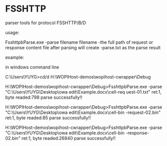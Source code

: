 FSSHTTP
=======

parser tools for protocol FSSHTTP/B/D

usage:

FsshttpbParse.exe -parse filename
filename -the full path of request or response content file
after parsing will create <filename>-parse.txt as the parse result

example:

in windows command line

C:\Users\YUYG>cd/d H:\WOPIHost-demos\wopihost-cwrapper\Debug

H:\WOPIHost-demos\wopihost-cwrapper\Debug>FsshttpbParse.exe -parse "C:\Users\YUYG\Desktop\owa edit\Example.docx\cell-req
uest-01.txt"
ret:1, byte readed:798
parse successfully!!

H:\WOPIHost-demos\wopihost-cwrapper\Debug>FsshttpbParse.exe -parse "C:\Users\YUYG\Desktop\owa edit\Example.docx\cell-bin
-request-02.bin"
ret:1, byte readed:85
parse successfully!!

H:\WOPIHost-demos\wopihost-cwrapper\Debug>FsshttpbParse.exe -parse "C:\Users\YUYG\Desktop\owa edit\Example.docx\cell-bin
-response-02.bin"
ret:1, byte readed:26840
parse successfully!!
